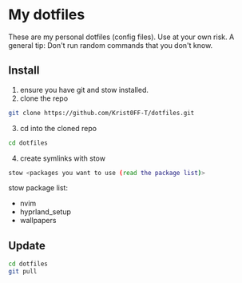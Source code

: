 # My dotfiles
These are my personal dotfiles (config files). Use at your own risk.
A general tip: Don't run random commands that you don't know.

## Install
1. ensure you have git and stow installed.
2. clone the repo
```bash
git clone https://github.com/Krist0FF-T/dotfiles.git
```
3. cd into the cloned repo
```bash
cd dotfiles
```
4. create symlinks with stow
```bash
stow <packages you want to use (read the package list)>
```

stow package list:
- nvim
- hyprland_setup
- wallpapers

## Update
```bash
cd dotfiles
git pull
```
